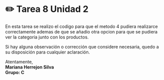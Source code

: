 # ✏️ Tarea 8 Unidad 2


En esta tarea se realizo el codigo para que el metodo 4 pudiera realizarce correctamente ademas de que se añadio otra opcion para que se pudiera ver la categoria junto con los productos.

Si hay alguna observación o corrección que considere necesaria, quedo a su disposición para cualquier aclaración.

Atentamente,  
**Mariana Herrejon Silva**       
                **Grupo: C**

